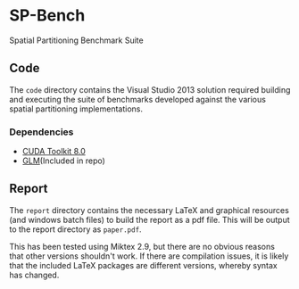 # SP-Bench
Spatial Partitioning Benchmark Suite

## Code
The `code` directory contains the Visual Studio 2013 solution required building and executing the suite of benchmarks developed against the various spatial partitioning implementations. 

### Dependencies
* [CUDA Toolkit 8.0](https://developer.nvidia.com/cuda-toolkit)
* [GLM](http://glm.g-truc.net/)(Included in repo)

## Report
The `report` directory contains the necessary LaTeX and graphical resources (and windows batch files) to build the report as a pdf file. This will be output to the report directory as `paper.pdf`.

This has been tested using Miktex 2.9, but there are no obvious reasons that other versions shouldn't work. If there are compilation issues, it is likely that the included LaTeX packages are different versions, whereby syntax has changed.
